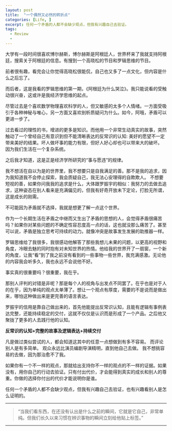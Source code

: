 ```yaml
---
layout: post
title:  "一个偶然又必然的转折点"
categories: [Life, ]
excerpt: 任何一个矛盾的人都不会缺少观点，但我有兴趣自己去验证。 
tags:
  - Review
  - 
---
```


大学有一段时间很喜欢博尔赫斯，博尔赫斯是阿根廷人，世界杯来了我就支持阿根廷，搜索关于阿根廷的信息。有搜到一个高晓松的节目和罗辑思维的节目。

前者很有趣，看完会让你觉得高晓松很能侃，自己也又多了一点文化，但内容是什么之后忘了。

而后者，这是我看的罗辑思维的第一期，《阿根廷为什么哭泣》。我只能说看的受触动很兴奋，这或许是我经济学思维的起点。

尽管过去是个喜欢数学物理喜欢科学的人，但又敏感的太多个人情绪。一方面受吸引于各种神秘与唯心，另一方面又喜欢剖析质疑问为什么。如今，阿哦，矛盾可以更进一步了。

过去看过的理性的书，增进的更多是知识。而他用一个非常生动真实的故事，突然触动了一个曾经自己有意识到但不能清晰表达的反常识的认知: 美好的愿望不一定带来美好的结果。坏人做坏事的能力有限，但好人好心却也可以带来大的破坏。
因为我们生活在一个复杂系统。

之后我才知道，这是正是经济学所研究的“事与愿违”的规律。

我不想活在自以为是的世界里，我不想要只是自我满足的善。那不是我的追求，因为我知道我不会停止探索，我会质疑自己，我无法心安理得的自欺欺人。
不想要短视的善，如果你问我我的追求是什么，大体跟罗振宇的相似：我努力的去做去追求，这种姿态在别人看来是充满偏见的，但我有好奇开放未下定论，打脸无所谓，这是成长的刚需。

不可能因为矛盾就不选择，我就是想更了解一点这个世界。

作为一个长期生活在矛盾之中继而又生出了矛盾的思想的人，会觉得矛盾很痛苦吗？如果你对某些问题的不确定性容忍度高一点的话，这也就没那么痛苦了。甚至可以说，矛盾是独立思考可持续的动力。就像冲突是故事发生发展的助推器一样。

罗辑思维给了我很多，我很感动他解答了那些我想儿未果的问题，以更高的视野和角度，冷眼去魅的同时抱有对未知世界的热情。他给我的世界开了一扇窗，一个新的角度，让我“看”到了我之前没有看到的一些事物一些世界，我充满感激。无论他的内容我会听多久，我也永远不会说他不好。

事实真的很重要吗？很重要，我在乎。

那别人评判的对错是非呢？那是每个人的视角与出发点不同罢了。在乎也是对于人的在乎，因为单纯的观点太单薄了。想让一个观点有厚度，需要的不是说而是做出来，哪怕这种做出来是更完善的语言表达。

罗振宇的信用是靠自己做出来的，首先他能提出反常识认知，且能有逻辑有事例表达完整，还能持续稳定的交付，这就不仅仅是认识而是形成了一个产品。之后他又聚拢了更多的人去践行他的认知。

**反常识的认知+完整的故事及逻辑表达+持续交付**

凡是做过类似尝试的人，都会知道这其中的任意一点想做到有多不容易。
而评论别人是有多简单。
观众永远比演员编剧导演精明，直到他自己去做。
我不想挑容易的去做，因为那治愈不了我。

如果你有一个不一样的观点，那就给出支持你不一样的观点的不一样的证据。如果没有，用你自己的行动去验证。只有付出代价，才会能得到真实的成长和别人的尊重。你做的选择你付出的代价才能说明你是谁。


任何一个矛盾的人都不会缺少观点，但我有兴趣自己去验证，也有兴趣看别人是怎么证明的。



-----
> “当我们看东西，在还没有认出是什么之前的瞬间，它就是它自己，非常单纯。但我们长久以来习惯在辨识事物的瞬间立刻给他贴上标签。”


---
